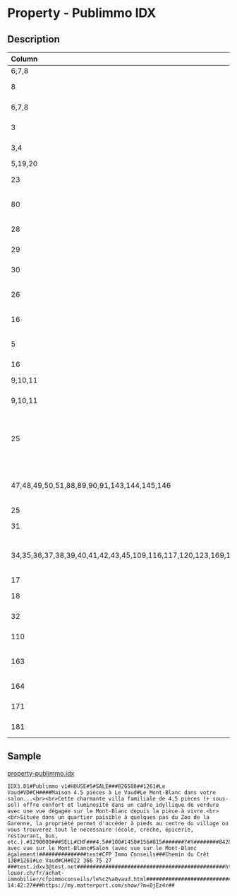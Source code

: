 # Property - Publimmo IDX

## Description

| Column | Type | Format | Description |
| :--- | :--- | :--- | :--- |
| 6,7,8 | string | [UID](https://en.wikipedia.org/wiki/Unique_identifier) | @rfDoc#ignore |
| 8 | string | [String](https://en.wikipedia.org/wiki/String_(computer_science)) | Property ID in your system |
| 6,7,8 | string | [String](https://en.wikipedia.org/wiki/String_(computer_science)) | Property reference |
| 3 | string | [Property Category](../values/property_category_id.md) | Property category |
| 3,4 | string | [Property Subcategory](../values/property_subcategory_id.md) | Property subcategory |
| 5,19,20 | Integer | [Number](https://en.wikipedia.org/wiki/Integer) | Property price |
| 23 | string | [Currency](../values/currency_id.md) | Property currency |
| 80 | string | [UID](https://en.wikipedia.org/wiki/Unique_identifier) | User ID of the main broker in charge |
| 28 | Integer | [Number](https://en.wikipedia.org/wiki/Integer) | Property habitable area |
| 29 | Integer | [Number](https://en.wikipedia.org/wiki/Integer) | Property land area |
| 30 | Integer | [Number](https://en.wikipedia.org/wiki/Integer) | Property usable area |
| 26 | Float | [Float](https://en.wikipedia.org/wiki/Decimal) | Property number of rooms |
| 16 | string | [Property Availability](../values/property_availability_id.md) | Property availability |
| 5 | string | [Transaction Type](../values/transaction_type_id.md) | Property transaction type |
| 16 | date | d.m.Y | d-m-Y | Y-m-d | Property availability date |
| 9,10,11 | json | { "location_level": country|canton|district|zone|city|quarter, "location_name": string, "zip": string, "line1": string, "line2": string, "line3": string, "environment_id": string, "altitude": string, "longitude": string, "latitude": string } | Property real location |
| 9,10,11 | json | { "location_level": country|canton|district|zone|city|quarter, "location_name": string, "zip": string, "line1": string, "line2": string, "line3": string, "environment_id": string, "altitude": string, "longitude": string, "latitude": string } | Property alternate location |
| 25 | json | { "filename": string, "is_brochure"?: boolean, "is_plan"?: boolean } | Semicolon separated list of documents |
| 47,48,49,50,51,88,89,90,91,143,144,145,146 | json | { "filename": string, "brochure_page"?: 0|0.5|1, "is_website"?: boolean, "is_portal"?: boolean, "is_plan"?: boolean } | Semicolon separated list of photos |
| 25 | Integer | [Number](https://en.wikipedia.org/wiki/Integer) | Property floor |
| 31 | Integer | [Number](https://en.wikipedia.org/wiki/Integer) | Property volume |
| 34,35,36,37,38,39,40,41,42,43,45,109,116,117,120,123,169,175 | json | { "amenity_id": string, "amenity_value": string } | amenities |
| 17 | string | [String](https://en.wikipedia.org/wiki/String_(computer_science)) | Property title |
| 18 | string | [String](https://en.wikipedia.org/wiki/String_(computer_science)) | Property description |
| 32 | Integer | [Number](https://en.wikipedia.org/wiki/Integer) | Property year build |
| 110 | string | [String](https://en.wikipedia.org/wiki/String_(computer_science)) | Property ceiling height |
| 163 | Integer | [Number](https://en.wikipedia.org/wiki/Integer) | Property number of floors |
| 164 | Integer | [Number](https://en.wikipedia.org/wiki/Integer) | Property year renovated |
| 171 | boolean | [Boolean](https://en.wikipedia.org/wiki/Boolean_data_type) | property is new |
| 181 | string | [String](https://en.wikipedia.org/wiki/String_(computer_science)) | Property visit3d |

## Sample

[property-publimmo.idx](../samples/property-publimmo.idx)
```
IDX3.01#Publimmo v1#HOUSE#5#SALE###826588##1261#Le Vaud#VD#CH####Maison 4.5 pièces à Le Vaud#Le Mont-Blanc dans votre salon...<br><br>Cette charmante villa familiale de 4,5 pièces (+ sous-sol) offre confort et luminosité dans un cadre idyllique de verdure avec une vue dégagée sur le Mont-Blanc depuis la pièce à vivre.<br><br>Située dans un quartier paisible à quelques pas du Zoo de la Garenne, la propriété permet d'accéder à pieds au centre du village ou vous trouverez tout le nécessaire (école, crèche, épicerie, restaurant, bus, etc.).#1290000###SELL#CHF###4.5##100#1450#156#815#######Y#Y########8428753.jpg#8428754.jpg#8428755.jpg####Terrasse avec vue sur le Mont-Blanc#Salon (avec vue sur le Mont-Blanc également)###############test#CFP Immo Conseils###Chemin du Crêt 13B#1261#Le Vaud#CH#022 366 75 27 ###test.idxv3@test.net###############################################http://www.acheter-louer.ch/fr/achat-immobilier/cfpimmoconseils/le%c2%a0vaud.html###################################################01.12.2022 14:42:27###https://my.matterport.com/show/?m=8jEz4r##
```
